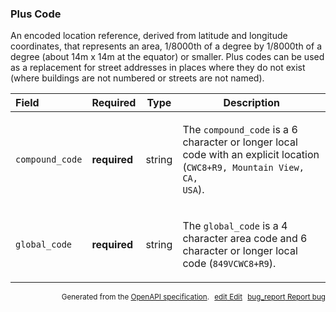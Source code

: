 <!--- This is a generated file, do not edit! -->
<!--- [START maps_http_schema_pluscode] -->
<h3 class="schema-object" id="PlusCode">Plus Code</h3>

An encoded location reference, derived from latitude and longitude coordinates, that represents an area, 1/8000th of a degree by 1/8000th of a degree (about 14m x 14m at the equator) or smaller. Plus codes can be used as a replacement for street addresses in places where they do not exist (where buildings are not numbered or streets are not named).

| Field           | Required     | Type   | Description                                                                                                                                                                                          |
| :-------------- | ------------ | ------ | ---------------------------------------------------------------------------------------------------------------------------------------------------------------------------------------------------- |
| `compound_code` | **required** | string | <div class="nonref-property-description"><p>The <code>compound_code</code> is a 6 character or longer local code with an explicit location (<code>CWC8+R9, Mountain View, CA, USA</code>).</p></div> |
| `global_code`   | **required** | string | <div class="nonref-property-description"><p>The <code>global_code</code> is a 4 character area code and 6 character or longer local code (<code>849VCWC8+R9</code>).</p></div>                       |

<p style="text-align: right; font-size: smaller;">Generated from the <a class="gc-analytics-event" data-category="GMP" data-label="openapi-github" href="https://github.com/googlemaps/openapi-specification" title="Google Maps Platform OpenAPI Specification" class="external">OpenAPI specification</a>.
<a class="gc-analytics-event" data-category="GMP" data-label="openapi-github" style="margin-left: 5px;" href="https://github.com/googlemaps/openapi-specification/blob/main/specification/schema" title="Edit on GitHub"><span class="material-icons">edit</span> Edit</a>
<a class="gc-analytics-event" data-category="GMP" data-label="openapi-github" style="margin-left: 5px;" href="https://github.com/googlemaps/openapi-specification/issues/new?assignees=&labels=type%3A+bug%2C+triage+me&template=bug_report.md&title=[schema] Bug - PlusCode" title="File bug for schema on GitHub"><span class="material-icons">bug_report</span> Report bug</a>
</p>

<!--- [END maps_http_schema_pluscode] -->
